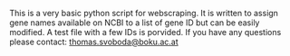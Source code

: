This is a very basic python script for webscraping. It is written to assign gene names available on NCBI to a list of gene ID but can be easily modified. A test file with a few IDs is porvided.
If you have any questions please contact: thomas.svoboda@boku.ac.at
